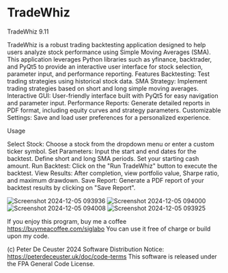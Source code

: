 # TradeWhiz 
TradeWhiz 9.11  
 
 
TradeWhiz is a robust trading backtesting application designed to help users analyze stock performance using Simple Moving Averages (SMA). This application leverages Python libraries such as yfinance, backtrader, and PyQt5 to provide an interactive user interface for stock selection, parameter input, and performance reporting.
Features
Backtesting: Test trading strategies using historical stock data.
SMA Strategy: Implement trading strategies based on short and long simple moving averages.
Interactive GUI: User-friendly interface built with PyQt5 for easy navigation and parameter input.
Performance Reports: Generate detailed reports in PDF format, including equity curves and strategy parameters.
Customizable Settings: Save and load user preferences for a personalized experience.




Usage

Select Stock:
Choose a stock from the dropdown menu or enter a custom ticker symbol.
Set Parameters:
Input the start and end dates for the backtest.
Define short and long SMA periods.
Set your starting cash amount.
Run Backtest:
Click on the "Run TradeWhiz" button to execute the backtest.
View Results:
After completion, view portfolio value, Sharpe ratio, and maximum drawdown.
Save Report:
Generate a PDF report of your backtest results by clicking on "Save Report".



![Screenshot 2024-12-05 093936](https://github.com/user-attachments/assets/7c8a96ff-b44a-4597-80b3-91907330ed72)
![Screenshot 2024-12-05 094000](https://github.com/user-attachments/assets/c55e49b3-753f-4fc2-9f8e-6f3cc1e51bf7)
![Screenshot 2024-12-05 094008](https://github.com/user-attachments/assets/f5fde196-f36e-42aa-bb43-4ee9c340eee4)
![Screenshot 2024-12-05 093925](https://github.com/user-attachments/assets/727efa28-683d-4815-8623-31c8fa18a654)




If you enjoy this program, buy me a coffee https://buymeacoffee.com/siglabo
You can use it free of charge or build upon my code. 
 
(c) Peter De Ceuster 2024
Software Distribution Notice: https://peterdeceuster.uk/doc/code-terms 
This software is released under the FPA General Code License.
 
 
